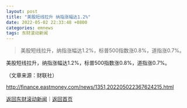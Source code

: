 ```yaml
---
layout: post
title: "美股短线拉升 纳指涨幅达1.2%"
date: 2022-05-02 22:33:48 +0800
categories: emnews
tags: 东财滚动新闻
---
```

> 美股短线拉升，纳指涨幅达1.2%，标普500指数涨0.8%，道指涨0.7%。

<p>美股短线拉升，纳指涨幅达1.2%，标普500指数涨0.8%，道指涨0.7%。</p><p class="em_media">（文章来源：财联社）</p>

<http://finance.eastmoney.com/news/1351,202205022367624215.html>

[返回东财滚动新闻](//finews.withounder.com/emnews/)｜[返回首页](//finews.withounder.com/)